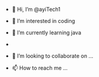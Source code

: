 - 👋 Hi, I’m @ayiTech1
- 👀 I’m interested in coding 
- 🌱 I’m currently learning java

- 
- 💞️ I’m looking to collaborate on ...
- 📫 How to reach me ...

<!---
ayiTech1/ayiTech1 is a ✨ special ✨ repository because its `README.md` (this file) appears on your GitHub profile.
You can click the Preview link to take a look at your changes.
--->
